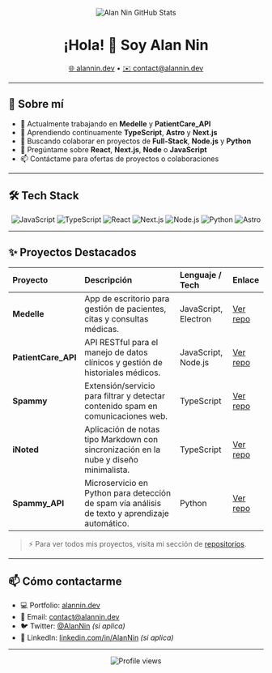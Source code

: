 <!--
**AlanNin/AlanNin** is a ✨ _special_ ✨ repository because its `README.md` (this file) appears on your GitHub profile.
-->

<p align="center">
  <img src="https://github-readme-stats.vercel.app/api?username=AlanNin&show_icons=true&theme=tokyonight&hide_border=true" alt="Alan Nin GitHub Stats" />
</p>

<h1 align="center">¡Hola! 👋 Soy Alan Nin</h1>
<p align="center">
  <a href="https://www.alannin.dev/">🌐 alannin.dev</a> •
  <a href="mailto:contact@alannin.dev">✉️ contact@alannin.dev</a>
</p>

---

## 🚀 Sobre mí
- 🔭 Actualmente trabajando en **Medelle** y **PatientCare_API**
- 🌱 Aprendiendo continuamente **TypeScript**, **Astro** y **Next.js**
- 👯 Buscando colaborar en proyectos de **Full-Stack**, **Node.js** y **Python**
- 💬 Pregúntame sobre **React**, **Next.js**, **Node** o **JavaScript**
- 📫 Contáctame para ofertas de proyectos o colaboraciones

---

## 🛠️ Tech Stack

<p align="center">
  <img alt="JavaScript" src="https://img.shields.io/badge/-JavaScript-333333?logo=javascript" />
  <img alt="TypeScript" src="https://img.shields.io/badge/-TypeScript-333333?logo=typescript" />
  <img alt="React" src="https://img.shields.io/badge/-React-333333?logo=react" />
  <img alt="Next.js" src="https://img.shields.io/badge/-Next.js-333333?logo=next.js" />
  <img alt="Node.js" src="https://img.shields.io/badge/-Node.js-333333?logo=node.js" />
  <img alt="Python" src="https://img.shields.io/badge/-Python-333333?logo=python" />
  <img alt="Astro" src="https://img.shields.io/badge/-Astro-333333?logo=astro" />
</p>

---

## ✨ Proyectos Destacados

| Proyecto           | Descripción                                                                                       | Lenguaje / Tech    | Enlace                                     |
| :----------------- | :------------------------------------------------------------------------------------------------ | :----------------- | :------------------------------------------ |
| **Medelle**        | App de escritorio para gestión de pacientes, citas y consultas médicas.                            | JavaScript, Electron | [Ver repo](https://github.com/AlanNin/Medelle) |
| **PatientCare_API**| API RESTful para el manejo de datos clínicos y gestión de historiales médicos.                    | JavaScript, Node.js | [Ver repo](https://github.com/AlanNin/PatientCare_API) |
| **Spammy**         | Extensión/servicio para filtrar y detectar contenido spam en comunicaciones web.                  | TypeScript         | [Ver repo](https://github.com/AlanNin/Spammy) |
| **iNoted**         | Aplicación de notas tipo Markdown con sincronización en la nube y diseño minimalista.             | TypeScript         | [Ver repo](https://github.com/AlanNin/iNoted) |
| **Spammy_API**     | Microservicio en Python para detección de spam vía análisis de texto y aprendizaje automático.    | Python             | [Ver repo](https://github.com/AlanNin/Spammy_API) |

> ⚡ Para ver todos mis proyectos, visita mi sección de [repositorios](https://github.com/AlanNin?tab=repositories).

---

## 📫 Cómo contactarme
- 💻 Portfolio: [alannin.dev](https://www.alannin.dev/)
- 📧 Email: <contact@alannin.dev>
- 🐦 Twitter: [@AlanNin](https://twitter.com/AlanNin) _(si aplica)_
- 🔗 LinkedIn: [linkedin.com/in/AlanNin](https://www.linkedin.com/in/AlanNin) _(si aplica)_

---

<p align="center">
  <img src="https://komarev.com/ghpvc/?username=AlanNin&color=blueviolet" alt="Profile views" />
</p>
